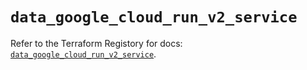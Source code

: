 # `data_google_cloud_run_v2_service`

Refer to the Terraform Registory for docs: [`data_google_cloud_run_v2_service`](https://registry.terraform.io/providers/hashicorp/google-beta/5.29.0/docs/data-sources/google_cloud_run_v2_service).
